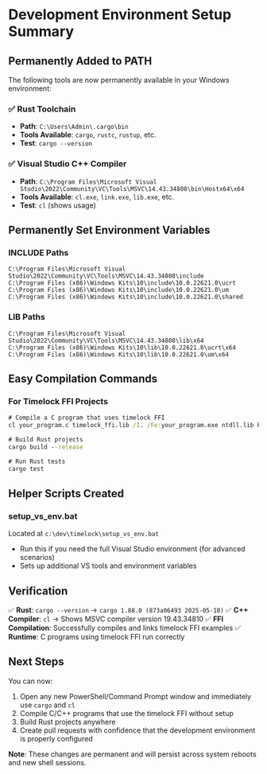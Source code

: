 # Development Environment Setup Summary

## Permanently Added to PATH
The following tools are now permanently available in your Windows environment:

### ✅ Rust Toolchain
- **Path**: `C:\Users\Admin\.cargo\bin`
- **Tools Available**: `cargo`, `rustc`, `rustup`, etc.
- **Test**: `cargo --version`

### ✅ Visual Studio C++ Compiler
- **Path**: `C:\Program Files\Microsoft Visual Studio\2022\Community\VC\Tools\MSVC\14.43.34808\bin\Hostx64\x64`
- **Tools Available**: `cl.exe`, `link.exe`, `lib.exe`, etc.
- **Test**: `cl` (shows usage)

## Permanently Set Environment Variables

### INCLUDE Paths
```
C:\Program Files\Microsoft Visual Studio\2022\Community\VC\Tools\MSVC\14.43.34808\include
C:\Program Files (x86)\Windows Kits\10\include\10.0.22621.0\ucrt
C:\Program Files (x86)\Windows Kits\10\include\10.0.22621.0\um
C:\Program Files (x86)\Windows Kits\10\include\10.0.22621.0\shared
```

### LIB Paths
```
C:\Program Files\Microsoft Visual Studio\2022\Community\VC\Tools\MSVC\14.43.34808\lib\x64
C:\Program Files (x86)\Windows Kits\10\lib\10.0.22621.0\ucrt\x64
C:\Program Files (x86)\Windows Kits\10\lib\10.0.22621.0\um\x64
```

## Easy Compilation Commands

### For Timelock FFI Projects
```cmd
# Compile a C program that uses timelock FFI
cl your_program.c timelock_ffi.lib /I. /Fe:your_program.exe ntdll.lib bcrypt.lib advapi32.lib

# Build Rust projects
cargo build --release

# Run Rust tests
cargo test
```

## Helper Scripts Created

### setup_vs_env.bat
Located at `c:\dev\timelock\setup_vs_env.bat`
- Run this if you need the full Visual Studio environment (for advanced scenarios)
- Sets up additional VS tools and environment variables

## Verification

✅ **Rust**: `cargo --version` → `cargo 1.88.0 (873a06493 2025-05-10)`
✅ **C++ Compiler**: `cl` → Shows MSVC compiler version 19.43.34810
✅ **FFI Compilation**: Successfully compiles and links timelock FFI examples
✅ **Runtime**: C programs using timelock FFI run correctly

## Next Steps

You can now:
1. Open any new PowerShell/Command Prompt window and immediately use `cargo` and `cl`
2. Compile C/C++ programs that use the timelock FFI without setup
3. Build Rust projects anywhere
4. Create pull requests with confidence that the development environment is properly configured

**Note**: These changes are permanent and will persist across system reboots and new shell sessions.
